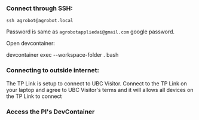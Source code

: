 ### Connect through SSH:

`ssh agrobot@agrobot.local`

Password is same as `agrobotappliedai@gmail.com` google password.  

Open devcontainer:

devcontainer exec --workspace-folder . bash

### Connecting to outside internet:

The TP Link is setup to connect to UBC Visitor. Connect to the TP Link on your laptop and agree to UBC Visitor's terms and it will allows all devices on the TP Link to connect

### Access the PI's DevContainer